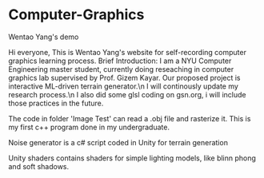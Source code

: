# Computer-Graphics
Wentao Yang's demo

Hi everyone,
This is Wentao Yang's website for self-recording computer graphics learning process.
Brief Introduction: I am a NYU Computer Engineering master student, currently doing reseaching in computer graphics lab supervised by Prof. Gizem Kayar. 
Our proposed project is interactive ML-driven terrain generator.\n
I will continously update my research process.\n
I also did some glsl coding on gsn.org, i will include those practices in the future.

The code in folder 'Image Test' can read a .obj file and rasterize it. This is my first c++ program done in my undergraduate.

Noise generator is a c# script coded in Unity for terrain generation

Unity shaders contains shaders for simple lighting models, like blinn phong and soft shadows.


